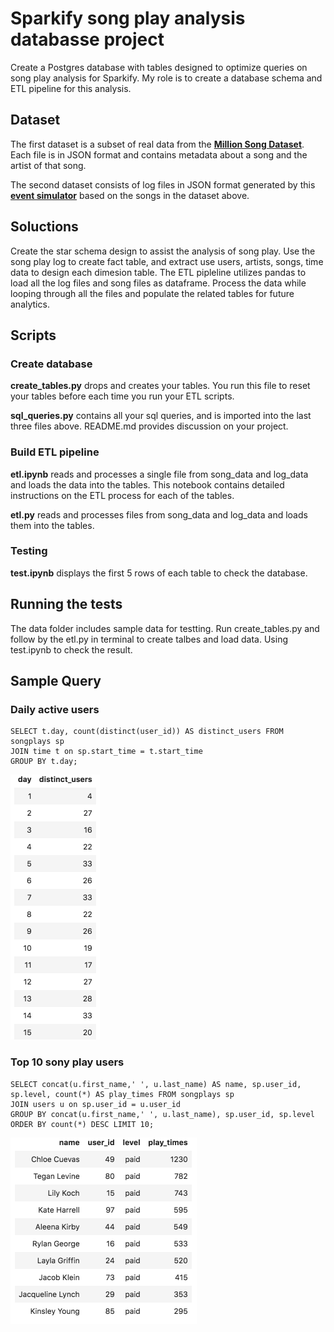 # Sparkify song play analysis databasse project

Create a Postgres database with tables designed to optimize queries on song play analysis for Sparkify. My role is to create a database schema and ETL pipeline for this analysis.

## Dataset 

The first dataset is a subset of real data from the  **[Million Song Dataset](https://labrosa.ee.columbia.edu/millionsong/)**. Each file is in JSON format and contains metadata about a song and the artist of that song. 

The second dataset consists of log files in JSON format generated by this **[event simulator](https://github.com/Interana/eventsim)** based on the songs in the dataset above. 

## Soluctions

Create the star schema design to assist the analysis of song play. Use the song play log to create fact table, and extract use users, artists, songs, time data to design each dimesion table. The ETL pipleline utilizes pandas to load all the log files and song files as dataframe. Process the data while looping through all the files and populate the related tables for future analytics.  

## Scripts

### Create database

**create_tables.py** drops and creates your tables. You run this file to reset your tables before each time you run your ETL scripts.

**sql_queries.py** contains all your sql queries, and is imported into the last three files above.
README.md provides discussion on your project.

### Build ETL pipeline

**etl.ipynb** reads and processes a single file from song_data and log_data and loads the data into the tables. This notebook contains detailed instructions on the ETL process for each of the tables.

**etl.py** reads and processes files from song_data and log_data and loads them into the tables.

### Testing
**test.ipynb** displays the first 5 rows of each table to check the database.


## Running the tests

The data folder includes sample data for testting. Run create_tables.py and follow by the etl.py in terminal to create talbes and load data. Using test.ipynb to check the result.

## Sample Query

### Daily active users
   
```
SELECT t.day, count(distinct(user_id)) AS distinct_users FROM songplays sp 
JOIN time t on sp.start_time = t.start_time 
GROUP BY t.day;
```
<img src="DAU.png" width="143" height="424">

### Top 10 sony play users

```
SELECT concat(u.first_name,' ', u.last_name) AS name, sp.user_id, sp.level, count(*) AS play_times FROM songplays sp 
JOIN users u on sp.user_id = u.user_id 
GROUP BY concat(u.first_name,' ', u.last_name), sp.user_id, sp.level 
ORDER BY count(*) DESC LIMIT 10;
```
<img src="TOP10.png" width="298" height="298">
